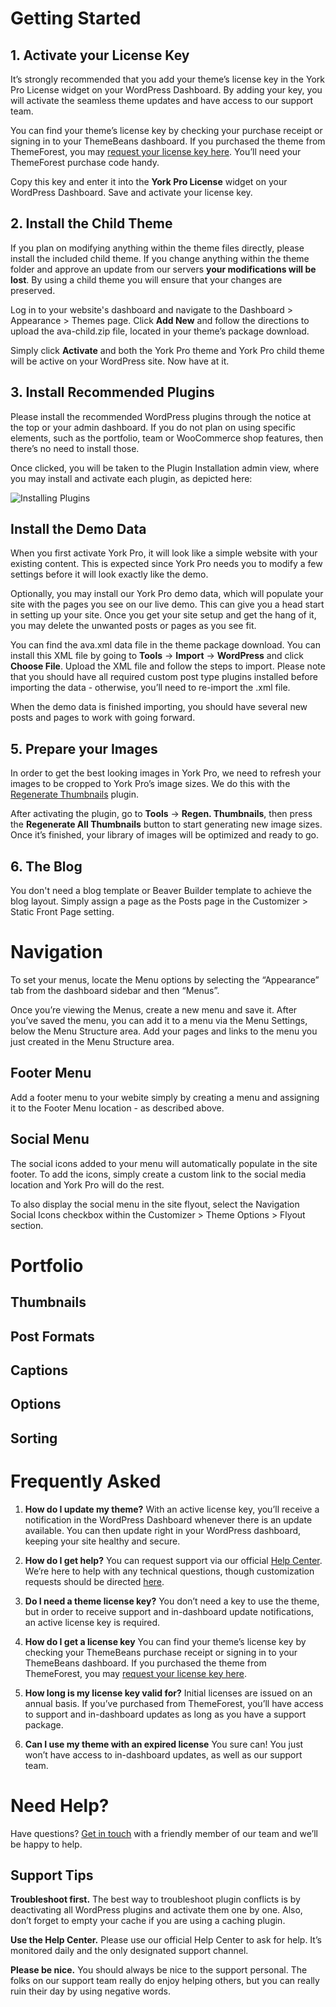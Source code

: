 

# Getting Started

## 1. Activate your License Key
It’s strongly recommended that you add your theme’s license key in the York Pro License widget on your WordPress Dashboard. By adding your key, you will activate the seamless theme updates and have access to our support team. 

You can find your theme’s license key by checking your purchase receipt or signing in to your ThemeBeans dashboard. If you purchased the theme from ThemeForest, you may [request your license key here][1]. You’ll need your ThemeForest purchase code handy.

Copy this key and enter it into the **York Pro License** widget on your WordPress Dashboard. Save and activate your license key.

## 2. Install the Child Theme
If you plan on modifying anything within the theme files directly, please install the included child theme. If you change anything within the theme folder and approve an update from our servers **your modifications will be lost**. By using a child theme you will ensure that your changes are preserved.

Log in to your website's dashboard and navigate to the Dashboard \> Appearance \> Themes page. Click **Add New** and follow the directions to upload the ava-child.zip file, located in your theme’s package download.

Simply click **Activate** and both the York Pro theme and York Pro child theme will be active on your WordPress site. Now have at it.

## 3. Install Recommended Plugins
Please install the recommended WordPress plugins through the notice at the top or your admin dashboard. If you do not plan on using specific elements, such as the portfolio, team or WooCommerce shop features, then there’s no need to install those.

Once clicked, you will be taken to the Plugin Installation admin view, where you may install and activate each plugin, as depicted here:

![][image-1]

## Install the Demo Data
When you first activate York Pro, it will look like a simple website with your existing content. This is expected since York Pro needs you to modify a few settings before it will look exactly like the demo. 

Optionally, you may install our York Pro demo data, which will populate your site with the pages you see on our live demo. This can give you a head start in setting up your site. Once you get your site setup and get the hang of it, you may delete the unwanted posts or pages as you see fit.

You can find the ava.xml data file in the theme package download. You can install this XML file by going to **Tools** → **Import** → **WordPress** and click **Choose File**. Upload the XML file and follow the steps to import. Please note that you should have all required custom post type plugins installed before importing the data - otherwise, you’ll need to re-import the .xml file.

When the demo data is finished importing, you should have several new posts and pages to work with going forward.

  

## 5. Prepare your Images
In order to get the best looking images in York Pro, we need to refresh your images to be cropped to York Pro’s image sizes. We do this with the [Regenerate Thumbnails][2] plugin.

After activating the plugin, go to **Tools** → **Regen. Thumbnails**, then press the **Regenerate All Thumbnails** button to start generating new image sizes. Once it’s finished, your library of images will be optimized and ready to go.


## 6. The Blog
You don't need a blog template or Beaver Builder template to achieve the blog layout. Simply assign a page as the Posts page in the Customizer \> Static Front Page setting. 








# Navigation
To set your menus, locate the Menu options by selecting the “Appearance” tab from the dashboard sidebar and then “Menus”.

Once you’re viewing the Menus, create a new menu and save it. After you’ve saved the menu, you can add it to a menu via the Menu Settings, below the Menu Structure area. Add your pages and links to the menu you just created in the Menu Structure area.

## Footer Menu
Add a footer menu to your webite simply by creating a menu and assigning it to the Footer Menu location - as described above.

## Social Menu
The social icons added to your menu will automatically populate in the site footer. To add the icons, simply create a custom link to the social media location and York Pro will do the rest.

To also display the social menu in the site flyout, select the Navigation Social Icons checkbox within the Customizer \> Theme Options \> Flyout section.



# Portfolio

## Thumbnails

## Post Formats

## Captions

## Options

## Sorting






# Frequently Asked

1. **How do I update my theme?** With an active license key, you’ll receive a notification in the WordPress Dashboard whenever there is an update available. You can then update right in your WordPress dashboard, keeping your site healthy and secure.

2. **How do I get help?** You can request support via our official [Help Center][5]. We’re here to help with any technical questions, though customization requests should be directed [here][4].

3. **Do I need a theme license key?** You don’t need a key to use the theme, but in order to receive support and in-dashboard update notifications, an active license key is required.

4. **How do I get a license key** You can find your theme’s license key by checking your ThemeBeans purchase receipt or signing in to your ThemeBeans dashboard. If you purchased the theme from ThemeForest, you may [request your license key here][6].

5. **How long is my license key valid for?** Initial licenses are issued on an annual basis. If you’ve purchased from ThemeForest, you’ll have access to support and in-dashboard updates as long as you have a support package.

6. **Can I use my theme with an expired license** You sure can! You just won’t have access to in-dashboard updates, as well as our support team.




# Need Help?
Have questions? [Get in touch][5] with a friendly member of our team and we’ll be happy to help. 

## Support Tips

**Troubleshoot first.** The best way to troubleshoot plugin conflicts is by deactivating all WordPress plugins and activate them one by one. Also, don’t forget to empty your cache if you are using a caching plugin.

**Use the Help Center.** Please use our official Help Center to ask for help. It’s monitored daily and the only designated support channel.

**Please be nice.** You should always be nice to the support personal. The folks on our support team really do enjoy helping others, but you can really ruin their day by using negative words.

[1]:    https://themebeans.com/themeforest "Request a License Key"
[2]:    https://wordpress.org/plugins/regenerate-thumbnails/ "Regenerate Thumbnails WordPress Plugin"
[3]:    https://themebeans.com/support
[4]:    http://themebeans.com/customizations
[5]:    https://themebeans.com/contact
[6]:    https://themebeans.com/themeforest

[image-1]:  http://docs.themebeans.com/ava/images/tgmpa.jpg "Installing Plugins"
